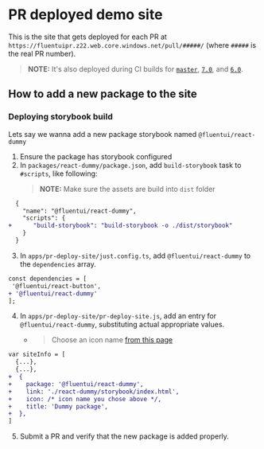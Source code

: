 # PR deployed demo site

This is the site that gets deployed for each PR at `https://fluentuipr.z22.web.core.windows.net/pull/#####/` (where `#####` is the real PR number).

> **NOTE:** It's also deployed during CI builds for [`master`](https://fluentuipr.z22.web.core.windows.net/heads/master/), [`7.0`](https://fluentuipr.z22.web.core.windows.net/heads/7.0/), and [`6.0`](https://fluentuipr.z22.web.core.windows.net/heads/6.0/).

## How to add a new package to the site

### Deploying storybook build

Lets say we wanna add a new package storybook named `@fluentui/react-dummy`

1. Ensure the package has storybook configured
2. In `packages/react-dummy/package.json`, add `build-storybook` task to `#scripts`, like following:
   > **NOTE:** Make sure the assets are build into `dist` folder

```diff
  {
    "name": "@fluentui/react-dummy",
    "scripts": {
+      "build-storybook": "build-storybook -o ./dist/storybook"
    }
  }
```

3. In `apps/pr-deploy-site/just.config.ts`, add `@fluentui/react-dummy` to the `dependencies` array.

```diff
const dependencies = [
 '@fluentui/react-button',
+ '@fluentui/react-dummy'
];
```

4. In `apps/pr-deploy-site/pr-deploy-site.js`, add an entry for `@fluentui/react-dummy`, substituting actual appropriate values.
   - > Choose an icon name [from this page](https://developer.microsoft.com/en-us/fluentui#/styles/web/icons#available-icons)

```diff
var siteInfo = [
  {...},
  {...},
+  {
+    package: '@fluentui/react-dummy',
+    link: './react-dummy/storybook/index.html',
+    icon: /* icon name you chose above */,
+    title: 'Dummy package',
+  },
]
```

5. Submit a PR and verify that the new package is added properly.
